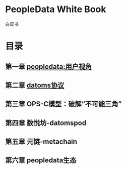 # PeopleData White Book
白皮书 

# 目录
## 第一章 [peopledata:用户视角](Charter-01.md)
## 第二章 [datoms协议](Charter-02.md)
## 第三章 OPS-C模型：破解“不可能三角”
## 第四章 数悦坊-datomspod
## 第五章 元链-metachain
## 第六章 peopledata生态
